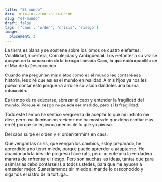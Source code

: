 ```yaml
---
title: "El mundo"
date: 2014-10-22T08:25:11-03:00
slug: "el-mundo"
draft: false
tags: ['caos', 'orden', 'crisis', 'riesgo']
image:
  placement: 3
---
```

La tierra es plana y se sostiene sobre los lomos de cuatro elefantes:
Volatilidad, Incerteza, Complejidad y Ambigüedad. Los elefantes a su vez
se apoyan en la caparazón de la tortuga llamada Caos, la que nada
apacible en el Mar de lo Desconocido.

Cuando me pregunten mis nietos como es el mundo les contaré esa
historia, les diré que así es el mundo en realidad. A mis hijos ya nos
les puedo contar esto porque ya arruiné su visión dándoles una buena
educación.

Es tiempo de re educarse, abrazar el caos y entender la fragilidad del
mundo. Porque el riesgo no puede ser medido, pero sí la fragilidad. 

Todo este tiempo he sentido vergüenza de aceptar lo que mi instinto me
dice, pero una iluminación reciente me ha mostrado que debo confiar más
en él, porque se equivoca menos de lo que yo pienso. 

Del caos surge el orden y el orden termina en caos.

Que vengan las crisis, que vengan los cambios, estoy preparado, he
aprendido a no tener miedo, porque puedo aprender a adaptarme. He
abandonado la idea de progreso hace rato, pero no entendía la verdadera
manera de enfrentar el riesgo. Pero son muchas las ideas, tantas que
para asimilarlas debo contárselas a todos ustedes, para que me ayuden a
entender mejor. Sumerjamonos sin miedo al mar de lo desconocido y
sigamos el rastro de la tortuga\...

